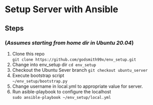 # Setup Server with Ansible

## Steps

### (_Assumes starting from home dir in Ubuntu 20.04_)

1. Clone this repo  
   `git clone https://github.com/godsmith99x/env_setup.git`
1. Change into env_setup dir
   `cd env_setup`  
1. Checkout the Ubuntu Sever branch
   `git checkout ubuntu_server`
1. Execute bootstrap script  
   `~/env_setup/bootstrap.py`
1. Change username in local.yml to appropriate value for server.
1. Run asible-playbook to configure the localhost  
   `sudo ansible-playbook ~/env_setup/local.yml`
